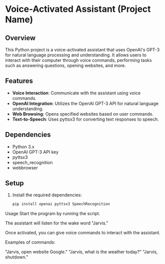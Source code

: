# Voice-Activated Assistant (Project Name)

## Overview

This Python project is a voice-activated assistant that uses OpenAI's GPT-3 for natural language processing and understanding. It allows users to interact with their computer through voice commands, performing tasks such as answering questions, opening websites, and more.

## Features

- **Voice Interaction**: Communicate with the assistant using voice commands.
- **OpenAI Integration**: Utilizes the OpenAI GPT-3 API for natural language understanding.
- **Web Browsing**: Opens specified websites based on user commands.
- **Text-to-Speech**: Uses pyttsx3 for converting text responses to speech.

## Dependencies

- Python 3.x
- OpenAI GPT-3 API key
- pyttsx3
- speech_recognition
- webbrowser

## Setup

1. Install the required dependencies:

   ```bash
   pip install openai pyttsx3 SpeechRecognition
Usage
Start the program by running the script.

The assistant will listen for the wake word "Jarvis."

Once activated, you can give voice commands to interact with the assistant.

Examples of commands:

"Jarvis, open website Google."
"Jarvis, what is the weather today?"
"Jarvis, shutdown."

